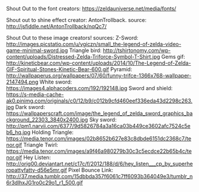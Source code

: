 
Shout Out to the font creators:
https://zeldauniverse.net/media/fonts/


Shout out to shine effect creator: AntonTrollback.
source: http://jsfiddle.net/AntonTrollback/nqQc7/



Shout Out to these image creators! sources:
Z-Sword:
http://images.picstatio.com/u/vgiczn/small_the-legend-of-zelda-video-game-minimal-sword.jpg
Triangle bird:
http://tshirtonomy.com/wp-content/uploads/Distressed-Zelda-Triforce-Symbol-T-Shirt.jpg
Gems gif:
http://kineticbear.com/wp-content/uploads/2014/10/The-Legend-of-Zelda-GIF-Spiritual-Stones-Kinetic-Bear-600.gif
Pyramid:
http://wallpaperus.org/wallpapers/07/60/funny-trifce-1366x768-wallpaper-2147494.png
White sword:
https://images4.alphacoders.com/192/192148.jpg
Sword and shield:
https://s-media-cache-ak0.pinimg.com/originals/c0/12/b9/c012b9cfd460eef336eda43d2298c263.jpg
Dark sword:
https://wallpaperscraft.com/image/the_legend_of_zelda_sword_graphics_background_22303_3840x2400.jpg
Sky sword:
http://pm1.narvii.com/6377/9d5826784a3a16ca03b449ce3602afc7524c5eb6_hq.jpg
Holding Triangle:
https://media.tenor.com/images/02b8652b627e83c8dbde6151dc2368c7/tenor.gif
Triangle Twirl:
https://media.tenor.com/images/a9f46a980279b30c3c5ecdce22b65b4c/tenor.gif
Hey Listen:
http://orig00.deviantart.net/c17c/f/2012/188/d/6/hey_listen___cp_by_superheropattyfatty-d56e5mr.gif
Pixel Bounce Link:
http://37.media.tumblr.com/15dbbda357f6061c7ff6093b364049e3/tumblr_n6r3dlhxJG1ro0c29o1_r1_500.gif
